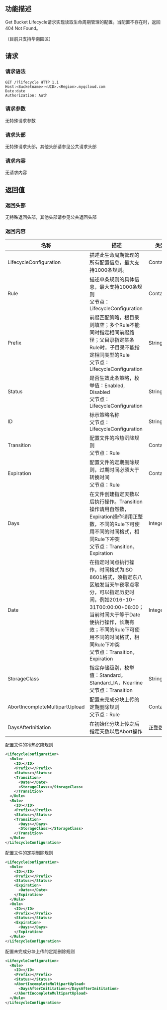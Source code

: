## 功能描述
Get Bucket Lifecycle请求实现读取生命周期管理的配置。当配置不存在时，返回404 Not Found。

（目前只支持华南园区）

## 请求

### 请求语法

```HTTP
GET /?lifecycle HTTP 1.1
Host:<Bucketname>-<UID>.<Region>.myqcloud.com
Date:date
Authorization: Auth
```

### 请求参数

无特殊请求参数

### 请求头部

无特殊请求头部，其他头部请参见公共请求头部

### 请求内容

无请求内容

## 返回值

### 返回头部

无特殊返回头部，其他头部请参见公共返回头部

### 返回内容

| 名称                             | 描述                                       | 类型        |
| ------------------------------ | ---------------------------------------- | --------- |
| LifecycleConfiguration         | 描述此生命周期管理的所有配置信息，最大支持1000条规则。            | Container |
| Rule                           | 描述单条规则的具体信息，最大支持1000条规则<Br/>父节点：LifecycleConfiguration | Container |
| Prefix                         | 前缀匹配策略，根目录则填空；多个Rule不能同时指定相同前缀路径；父目录指定某条Rule时，子目录不能指定相同类型的Rule<Br/>父节点：LifecycleConfiguration | String    |
| Status                         | 是否生效此条策略，枚举值：Enabled, Disabled<Br/>父节点：LifecycleConfiguration | String    |
| ID                             | 标示策略名称<Br/>父节点：LifecycleConfiguration    | String    |
| Transition                     | 配置文件的冷热沉降规则<Br/>父节点：Rule                 | Container |
| Expiration                     | 配置文件的定期删除规则，过期时间必须大于转换时间<Br/>父节点：Rule    | Container |
| Days                           | 在文件创建指定天数以后执行操作。Transition操作请用自然数，Expiration操作请用正整数，不同的Rule下可使用不同的时间格式，相同Rule下冲突<Br/>父节点：Transition，Expiration | Integer    |
| Date                           | 在指定时间点执行操作，时间格式为ISO 8601格式，须指定东八区触发当天午夜零点零分，可以指定历史时间，例如2016-10-31T00:00:00+08:00；当前时间大于等于Date便执行操作，长期有效；不同的Rule下可使用不同的时间格式，相同Rule下冲突<Br/>父节点：Transition，Expiration | Integer    |
| StorageClass                   | 指定存储级别，枚举值：Standard，Standard_IA，Nearline<Br/>父节点：Transition | String    |
| AbortIncompleteMultipartUpload | 配置未完成分块上传的定期删除规则<Br/>父节点：Rule            | Container |
| DaysAfterInitiation            | 在初始化分块上传之后指定天数以后Abort操作                  | 正整数       |

配置文件的冷热沉降规则

```XML
<LifecycleConfiguration>
  <Rule>
    <ID></ID>
    <Prefix></Prefix>
    <Status></Status>
    <Transition>
      <Date></Date>
      <StorageClass></StorageClass>
    </Transition>
  </Rule>
  <Rule>
    <ID></ID>
    <Prefix></Prefix>
    <Status></Status>
    <Transition>
      <Days></Days>
      <StorageClass></StorageClass>
    </Transition>
  </Rule>
</LifecycleConfiguration>
```

配置文件的定期删除规则

```XML
<LifecycleConfiguration>
  <Rule>
    <ID></ID>
    <Prefix></Prefix>
    <Status></Status>
    <Expiration>
      <Date></Date>
    </Expiration>
  </Rule>
  <Rule>
    <ID></ID>
    <Prefix></Prefix>
    <Status></Status>
    <Expiration>
      <Days></Days>
    </Expiration>
  </Rule>
</LifecycleConfiguration>
```

配置未完成分块上传的定期删除规则

```XML
<LifecycleConfiguration>
  <Rule>
    <ID></ID>
    <Prefix></Prefix>
    <Status></Status>
    <AbortIncompleteMultipartUpload>
      <DaysAfterInititation></DaysAfterInititation>
    </AbortIncompleteMultipartUpload>
  </Rule>
</LifecycleConfiguration>
```
